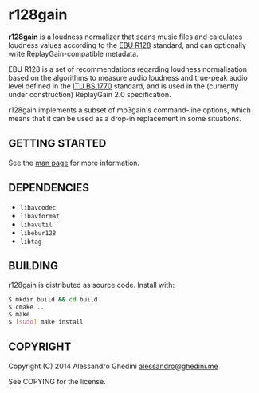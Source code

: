 r128gain
========

**r128gain** is a loudness normalizer that scans music files and calculates
loudness values according to the [EBU R128](https://tech.ebu.ch/loudness)
standard, and can optionally write ReplayGain-compatible metadata.

EBU R128 is a set of recommendations regarding loudness normalisation based on
the algorithms to measure audio loudness and true-peak audio level defined in
the [ITU BS.1770](http://www.itu.int/rec/R-REC-BS.1770/en) standard, and is used
in the (currently under construction) ReplayGain 2.0 specification.

r128gain implements a subset of mp3gain's command-line options, which means that
it can be used as a drop-in replacement in some situations.

## GETTING STARTED

See the [man page](http://ghedo.github.io/r128gain/) for more information.

## DEPENDENCIES

 * `libavcodec`
 * `libavformat`
 * `libavutil`
 * `libebur128`
 * `libtag`

## BUILDING

r128gain is distributed as source code. Install with:

```bash
$ mkdir build && cd build
$ cmake ..
$ make
$ [sudo] make install
```

## COPYRIGHT

Copyright (C) 2014 Alessandro Ghedini <alessandro@ghedini.me>

See COPYING for the license.

